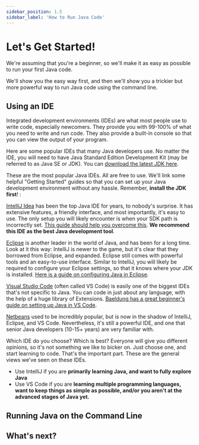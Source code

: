 ```yaml
---
sidebar_position: 1.5
sidebar_label: 'How to Run Java Code'
---
```


# Let's Get Started!

We're assuming that you're a beginner, so we'll make it as easy as possible to run your first Java code.

We'll show you the easy way first, and then we'll show you a trickier but more powerful way to run Java code using the command line.

## Using an IDE

Integrated development environments (IDEs) are what most people use to write code, especially newcomers. They provide you with 99-100% of what you need to write and run code. They also provide a built-in console so that you can view the output of your program.

Here are some popular IDEs that many Java developers use. No matter the IDE, you will need to have Java Standard Edition Development Kit (may be referred to as Java SE or JDK). You can [download the latest JDK here](https://www.oracle.com/java/technologies/downloads/).

These are the most popular Java IDEs. All are free to use. We'll link some helpful "Getting Started" guides so that you can set up your Java development environment without any hassle. Remember, **install the JDK first**! :

[IntelliJ Idea](https://www.jetbrains.com/idea/) has been the top Java IDE for years, to nobody's surprise. It has extensive features, a friendly interface, and most importantly, it's easy to use. The only setup you will likely encounter is when your SDK path is incorrectly set. [This guide should help you overcome this](https://www.jetbrains.com/idea/). **We recommend this IDE as the best Java development tool**.

[Eclipse](https://www.eclipse.org/downloads/) is another leader in the world of Java, and has been for a long time. Look at it this way: IntelliJ is newer to the game, but it's clear that they borrowed from Eclipse, and expanded. Eclipse still comes with powerful tools and an easy-to-use interface. Similar to IntelliJ, you will likely be required to configure your Eclipse settings, so that it knows where your JDK is installed. [Here is a guide on configuring Java in Eclipse](https://www.dummies.com/programming/java/how-to-configure-java-in-eclipse/).

[Visual Studio Code](https://code.visualstudio.com/download) (often called VS Code) is easily one of the biggest IDEs that's not specific to Java. You can code in just about any language, with the help of a huge library of Extensions. [Baeldung has a great beginner's guide on setting up Java in VS Code](https://www.baeldung.com/java-visual-studio-code).

[Netbeans](https://netbeans.apache.org/download/index.html) used to be incredibly popular, but is now in the shadow of IntelliJ, Eclipse, and VS Code. Nevertheless, it's still a powerful IDE, and one that senior Java developers (10-15+ years) are very familiar with. 

Which IDE do you choose? Which is best? Everyone will give you different opinions, so it's not something we like to bicker on. Just choose one, and start learning to code. That's the important part. These are the general views we've seen on these IDEs.
- Use IntelliJ if you are **primarily learning Java, and want to fully explore Java**
- Use VS Code if you are **learning multiple programming languages, want to keep things as simple as possible, and/or you aren't at the advanced stages of Java yet.**

## Running Java on the Command Line



## What's next?


